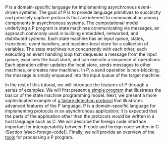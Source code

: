 P is a domain-specific language for implementing asynchronous 
event-driven systems.
The goal of P is to provide language primitives to succinctly and 
precisely capture protocols that are inherent to communication among
components in asynchronous systems.
The computational model underlying a P program is state machines 
communicating via messages,
an approach commonly used in building embedded, networked, and 
distributed systems.
Each state machine has an input queue, states, transitions, event handlers, 
and machine-local store for a collection of variables.
The state machines run concurrently with each other, 
each executing an event handling loop that dequeues a
message from the input queue, examines the local store, 
and can execute a sequence of operations. 
Each operation either updates the local store, 
sends messages to other machines, or creates new machines. 
In P, a send operation is non-blocking; 
the message is simply enqueued into the input queue of the target machine. 

In the rest of this tutorial, 
we will introduce the features of P through a series of examples.
We will first present [a simple program](https://github.com/p-org/P/wiki/The-PingPong-program) 
that illustrates the basics of the state machine programming model.
Next, we present a more sophisticated example of [a failure detection protocol](https://github.com/p-org/P/wiki/The-FailureDetector-program) that illustrates advanced features of 
the P language.
P is a domain-specific language for implementing protocols in an asynchronous application;
it is expected that the parts of the application other than the protocols would be written in a 
host language such as C.
We will describe the foreign code interface important for interoperability between P code and foreign code written
in C (Section [#sec-foreign-code]).
Finally, we will provide an overview of the [tools](https://github.com/p-org/P/wiki/P-Tools) for processing a P program.

